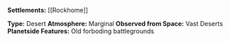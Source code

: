 **Settlements:** [[Rockhome]]

**Type:** Desert
**Atmosphere:** Marginal
**Observed from Space:** Vast Deserts
**Planetside Features:** Old forboding battlegrounds